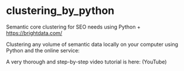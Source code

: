 # clustering_by_python
Semantic core clustering for SEO needs using Python + https://brightdata.com/

Clustering any volume of semantic data locally on your computer using Python and the online service: 

A very thorough and step-by-step video tutorial is here: (YouTube)
